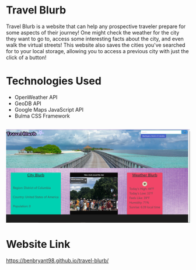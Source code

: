 # Travel Blurb

Travel Blurb is a website that can help any prospective traveler prepare for some aspects of their journey! One might check the weather for the city they want to go to, access some interesting facts about the city, and even walk the virtual streets! This website also saves the cities you've searched for to your local storage, allowing you to access a previous city with just the click of a button!

# Technologies Used

- OpenWeather API
- GeoDB API
- Google Maps JavaScript API
- Bulma CSS Framework

##
![Deployed Website](/assets/images/Screenshot.PNG)

# Website Link

https://benbryant98.github.io/travel-blurb/
